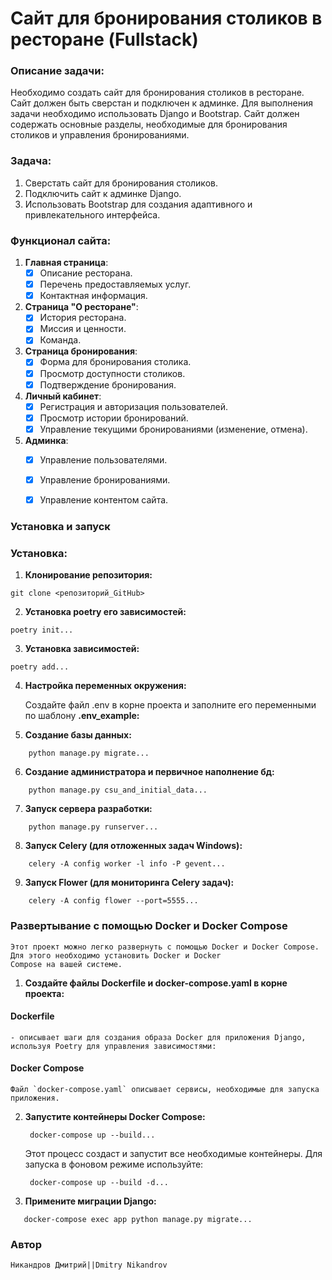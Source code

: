# Сайт для бронирования столиков в ресторане (Fullstack)

### Описание задачи:

Необходимо создать сайт для бронирования столиков в ресторане. Сайт должен быть сверстан и подключен к админке. Для
выполнения задачи необходимо использовать Django и Bootstrap. Сайт должен содержать основные разделы, необходимые для
бронирования столиков и управления бронированиями.

### Задача:

1. Сверстать сайт для бронирования столиков.
2. Подключить сайт к админке Django.
3. Использовать Bootstrap для создания адаптивного и привлекательного интерфейса.


### Функционал сайта:

1. **Главная страница**:
    - [x] Описание ресторана.
    - [x] Перечень предоставляемых услуг.
    - [x] Контактная информация.
2. **Страница "О ресторане"**:
    - [x] История ресторана.
    - [x] Миссия и ценности.
    - [x] Команда.
3. **Страница бронирования**:
    - [x] Форма для бронирования столика.
    - [x] Просмотр доступности столиков.
    - [x] Подтверждение бронирования.
4. **Личный кабинет**:
    - [x] Регистрация и авторизация пользователей.
    - [x] Просмотр истории бронирований.
    - [x] Управление текущими бронированиями (изменение, отмена).
5. **Админка**:
    - [x] Управление пользователями.
    - [x] Управление бронированиями.
    - [x] Управление контентом сайта.


### **Установка и запуск**

 
### Установка:

1. **Клонирование репозитория:**

```
git clone <репозиторий_GitHub>   
```
2. **Установка poetry его зависимостей:**

```
poetry init...
```

3. **Установка зависимостей:**

```
poetry add...
```

4. **Настройка переменных окружения:**

    Создайте файл .env в корне проекта и заполните его переменными по шаблону **.env_example:**


5. **Создание базы данных:**

``` 
    python manage.py migrate...
```

6. **Создание администратора и первичное наполнение бд:**

```
    python manage.py csu_and_initial_data...
```

7. **Запуск сервера разработки:**

```
    python manage.py runserver...
```

8. **Запуск Celery (для отложенных задач Windows):**

```
    celery -A config worker -l info -P gevent...
```

9. **Запуск Flower (для мониторинга Celery задач):**

```
    celery -A config flower --port=5555...
```


### Развертывание с помощью Docker и Docker Compose

    Этот проект можно легко развернуть с помощью Docker и Docker Compose. Для этого необходимо установить Docker и Docker
    Compose на вашей системе.

1. **Создайте файлы Dockerfile и docker-compose.yaml в корне проекта:**

#### Dockerfile

    - описывает шаги для создания образа Docker для приложения Django, используя Poetry для управления зависимостями:


#### Docker Compose

    Файл `docker-compose.yaml` описывает сервисы, необходимые для запуска приложения.


2. **Запустите контейнеры Docker Compose:**

   ```
    docker-compose up --build...
   ```

   Этот процесс создаст и запустит все необходимые контейнеры. Для запуска в фоновом режиме используйте:

   ```
    docker-compose up --build -d...
   ```

4. **Примените миграции Django:**

 ```
    docker-compose exec app python manage.py migrate...
   ```


### **Автор**

```Никандров Дмитрий||Dmitry Nikandrov```